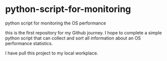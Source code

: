 # python-script-for-monitoring
python script for monitoring the OS performance

this is the first repository for my Github journey.
I hope to complete a simple python script that can collect and sort all information about an OS performance statistics.

I have pull this project to my local workplace.
